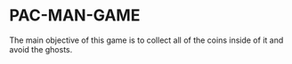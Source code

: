 # PAC-MAN-GAME
The main objective of this game is to collect all of the coins inside of it and avoid the ghosts.
